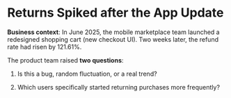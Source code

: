 # Returns Spiked after the App Update

**Business context**: In June 2025, the mobile marketplace team launched a redesigned shopping cart (new checkout UI). Two weeks later, the refund rate had risen by 121.61%.

The product team raised **two questions**:

1) Is this a bug, random fluctuation, or a real trend?

2) Which users specifically started returning purchases more frequently?
